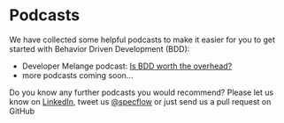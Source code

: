 # Podcasts

We have collected some helpful podcasts to make it easier for you to get started with Behavior Driven Development (BDD):

- Developer Melange podcast: [Is BDD worth the overhead?](https://developermelange.github.io/003-bdd-and-generalist-vs-specialist)
- more podcasts coming soon...

Do you know any further podcasts you would recommend? Please let us know on [LinkedIn](https://www.linkedin.com/company/specflow), tweet us [@specflow](https://twitter.com/specflow) or just send us a pull request on GitHub

